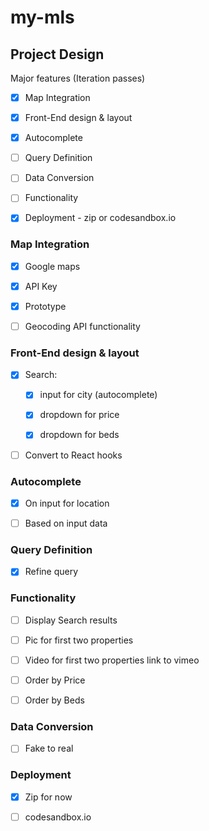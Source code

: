 # my-mls

## Project Design

Major features (Iteration passes)

- [x] Map Integration

- [x] Front-End design & layout

- [x] Autocomplete

- [ ] Query Definition

- [ ] Data Conversion

- [ ] Functionality

- [x] Deployment - zip or codesandbox.io

### Map Integration

- [x] Google maps

- [x] API Key

- [x] Prototype

- [ ] Geocoding API functionality

### Front-End design & layout

- [x] Search:

  - [x] input for city (autocomplete)

  - [x] dropdown for price

  - [x] dropdown for beds

- [ ] Convert to React hooks

### Autocomplete

- [x] On input for location

- [ ] Based on input data

### Query Definition

- [x] Refine query

### Functionality

- [ ] Display Search results

- [ ] Pic for first two properties

- [ ] Video for first two properties link to vimeo

- [ ] Order by Price

- [ ] Order by Beds

### Data Conversion

- [ ] Fake to real

### Deployment

- [x] Zip for now

- [ ] codesandbox.io
